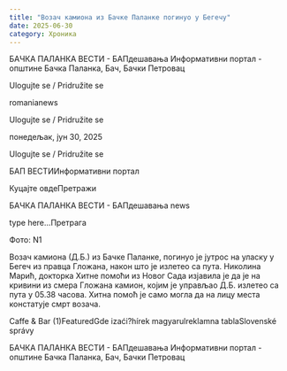 ```yaml
---
title: "Возач камиона из Бачке Паланке погинуо у Бегечу"
date: 2025-06-30
category: Хроника
---
```


БАЧКА ПАЛАНКА ВЕСТИ - БАПдешавања Информативни портал - општине Бачка Паланка, Бач, Бачки Петровац

Ulogujte se / Pridružite se

romanianews

Ulogujte se / Pridružite se

понедељак, јун 30, 2025

Ulogujte se / Pridružite se

БАП ВЕСТИИнформативни портал

Куцајте овдеПретражи

БАЧКА ПАЛАНКА ВЕСТИ - БАПдешавања news

type here...Претрага

Фото: N1
            
Возач камиона (Д.Б.) из Бачке Паланке, погинуо је јутрос на уласку у Бегеч из правца Гложана, након што је излетео са пута. 
Николина Марић, докторка Хитне помоћи из Новог Сада изјавила је да је на кривини из смера Гложана камион, којим је управљао Д.Б. излетео са пута у 05.38 часова. Хитна помоћ је само могла да на лицу места констатује смрт возача.

Caffe & Bar (1)FeaturedGde izaći?hírek magyarulreklamna tablaSlovenské správy

БАЧКА ПАЛАНКА ВЕСТИ - БАПдешавања Информативни портал - општине Бачка Паланка, Бач, Бачки Петровац
